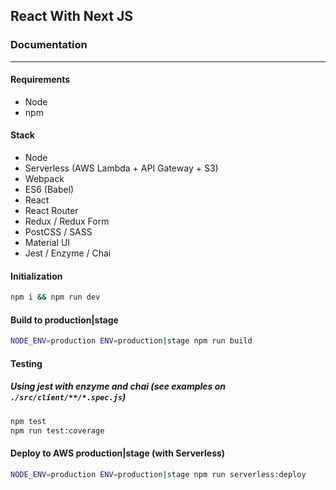 ## React With Next JS

### Documentation
---
#### Requirements
- Node
- npm

#### Stack
- Node
- Serverless (AWS Lambda + API Gateway + S3)
- Webpack
- ES6 (Babel)
- React
- React Router
- Redux / Redux Form
- PostCSS / SASS
- Material UI
- Jest / Enzyme / Chai

#### Initialization
```bash
npm i && npm run dev
```

#### Build to production|stage
```bash
NODE_ENV=production ENV=production|stage npm run build
```

#### Testing
##### Using jest with enzyme and chai (see examples on `./src/client/**/*.spec.js`)
```bash
npm test
npm run test:coverage
```

#### Deploy to AWS production|stage (with Serverless)
```bash
NODE_ENV=production ENV=production|stage npm run serverless:deploy
```